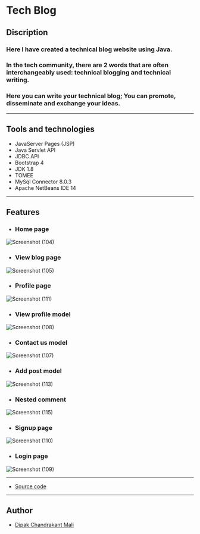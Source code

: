 # **Tech Blog**


## **Discription**

### Here I have created a technical blog website using Java. 

### In the tech community, there are 2 words that are often interchangeably used: technical blogging and technical writing.

### Here you can write your technical blog; You can promote, disseminate and exchange your ideas.

---

## **Tools and technologies**
- JavaServer Pages (JSP)
- Java Servlet API
- JDBC API
- Bootstrap 4
- JDK 1.8
- TOMEE
- MySql Connector 8.0.3
- Apache NetBeans IDE 14

---

##  **Features**

- ### **Home page**
![Screenshot (104)](https://user-images.githubusercontent.com/96681905/198989861-21571167-ab8b-4172-9ace-6a2b0e5b2961.png)

- ### **View blog page**
![Screenshot (105)](https://user-images.githubusercontent.com/96681905/198990188-eeee983c-2d07-46ef-87d1-35e29e37be75.png)

- ### **Profile page**
![Screenshot (111)](https://user-images.githubusercontent.com/96681905/198990561-92d3414a-4fc2-45e7-b540-262c4bbca363.png)

- ### **View profile model**
![Screenshot (108)](https://user-images.githubusercontent.com/96681905/198990871-c3aae2dd-2714-45a1-b5a6-b818e2af748d.png)

- ### **Contact us model**
![Screenshot (107)](https://user-images.githubusercontent.com/96681905/198991153-242b000b-4d86-444a-aeb1-69946c5ee506.png)

- ### **Add post model**
![Screenshot (113)](https://user-images.githubusercontent.com/96681905/198993631-aca60ab0-7102-4c25-8401-7577563c35b3.png)

- ### **Nested comment**
![Screenshot (115)](https://user-images.githubusercontent.com/96681905/198993216-c6a9b659-665f-44d1-88e1-13281b8b6d35.png)

- ### **Signup page**
![Screenshot (110)](https://user-images.githubusercontent.com/96681905/198991865-72291886-66dc-483f-8d8a-862623b26089.png)

- ### **Login page**
![Screenshot (109)](https://user-images.githubusercontent.com/96681905/198993429-46f5a73f-7f1d-47cf-b0c2-4ed59704e4fb.png)



---
- [Source code](https://github.com/MaliDipak/TechBlog/archive/refs/heads/master.zip)

---

## **Author**

- [Dipak Chandrakant Mali](www.dipakmali.me)
